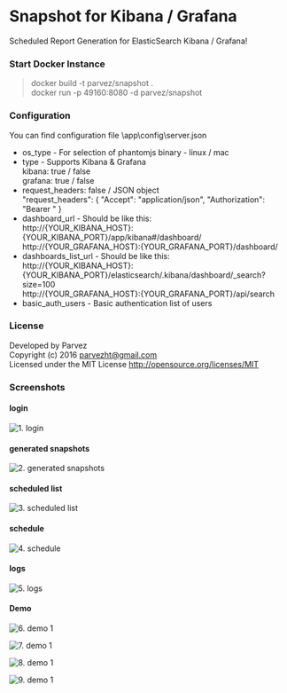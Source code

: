# Snapshot for Kibana / Grafana
Scheduled Report Generation for ElasticSearch Kibana / Grafana!

### Start Docker Instance
> docker build -t parvez/snapshot .  
> docker run -p 49160:8080 -d parvez/snapshot


### Configuration
You can find configuration file \app\config\server.json

* os_type - For selection of phantomjs binary - linux / mac
* type - Supports Kibana & Grafana  
  kibana: true / false  
  grafana: true / false  
* request_headers: false / JSON object  
  "request_headers": { "Accept": "application/json", "Authorization": "Bearer <your api key>" }  
* dashboard_url - Should be like this:  
  http://{YOUR_KIBANA_HOST}:{YOUR_KIBANA_PORT}/app/kibana#/dashboard/  
  http://{YOUR_GRAFANA_HOST}:{YOUR_GRAFANA_PORT}/dashboard/  
* dashboards_list_url - Should be like this:  
  http://{YOUR_KIBANA_HOST}:{YOUR_KIBANA_PORT}/elasticsearch/.kibana/dashboard/_search?size=100  
  http://{YOUR_GRAFANA_HOST}:{YOUR_GRAFANA_PORT}/api/search  
* basic_auth_users - Basic authentication list of users

### License
Developed by Parvez  
Copyright (c) 2016 parvezht@gmail.com  
Licensed under the MIT License http://opensource.org/licenses/MIT  

### Screenshots
#### login

![1. login](https://raw.githubusercontent.com/parvez/snapshot_for_kibana/master/screenshots/1_login.png)

#### generated snapshots


![2. generated snapshots](https://raw.githubusercontent.com/parvez/snapshot_for_kibana/master/screenshots/2_generated_snapshots.png)


#### scheduled list

![3. scheduled list](https://raw.githubusercontent.com/parvez/snapshot_for_kibana/master/screenshots/3_scheduled_list.png)


#### schedule

![4. schedule](https://raw.githubusercontent.com/parvez/snapshot_for_kibana/master/screenshots/4_schedule.png)


#### logs

![5. logs](https://raw.githubusercontent.com/parvez/snapshot_for_kibana/master/screenshots/5_logs.png)


#### Demo

![6. demo 1](https://raw.githubusercontent.com/parvez/snapshot_for_kibana/master/screenshots/6_demo_1.png)

![7. demo 1](https://raw.githubusercontent.com/parvez/snapshot_for_kibana/master/screenshots/7_demo_2.png)

![8. demo 1](https://raw.githubusercontent.com/parvez/snapshot_for_kibana/master/screenshots/8_demo_3.png)

![9. demo 1](https://raw.githubusercontent.com/parvez/snapshot_for_kibana/master/screenshots/9_demo_4.png)



